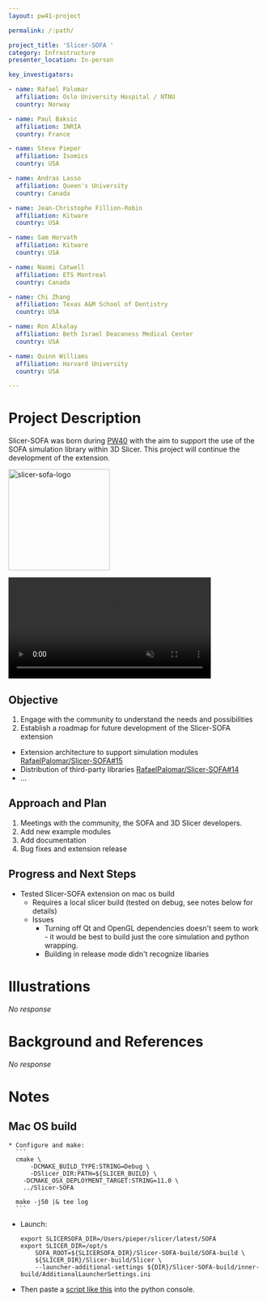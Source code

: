 ```yaml
---
layout: pw41-project

permalink: /:path/

project_title: 'Slicer-SOFA '
category: Infrastructure
presenter_location: In-person

key_investigators:

- name: Rafael Palomar
  affiliation: Oslo University Hospital / NTNU
  country: Norway

- name: Paul Baksic
  affiliation: INRIA
  country: France

- name: Steve Pieper
  affiliation: Isomics
  country: USA

- name: Andras Lasso
  affiliation: Queen's University
  country: Canada

- name: Jean-Christophe Fillion-Robin
  affiliation: Kitware
  country: USA

- name: Sam Horvath
  affiliation: Kitware
  country: USA

- name: Naomi Catwell
  affiliation: ETS Montreal
  country: Canada

- name: Chi Zhang
  affiliation: Texas A&M School of Dentistry
  country: USA

- name: Ron Alkalay
  affiliation: Beth Israel Deaconess Medical Center
  country: USA

- name: Quinn Williams
  affiliation: Harvard University
  country: USA

---
```


# Project Description

<!-- Add a short paragraph describing the project. -->


Slicer-SOFA was born during [PW40](https://projectweek.na-mic.org/PW40_2024_GranCanaria/Projects/SlicerSofaIntegration/) with the aim to support the use of the SOFA simulation library within 3D Slicer. This project will continue the development of the extension.

<img src="https://github.com/NA-MIC/ProjectWeek/assets/1978682/bb53dde9-7baa-45cc-87df-aabd6d6ef35d" alt="slicer-sofa-logo" width=200px/>

<video
   controls muted
   src="https://github.com/NA-MIC/ProjectWeek/assets/66890913/8f257f29-fa9c-4319-8c49-4138003eba27"
   style="max-height:640px; min-height: 200px">
 </video>






## Objective

<!-- Describe here WHAT you would like to achieve (what you will have as end result). -->


1. Engage with the community to understand the needs and possibilities
2. Establish a roadmap for future development of the Slicer-SOFA extension
  - Extension architecture to support simulation modules [RafaelPalomar/Slicer-SOFA#15](https://github.com/RafaelPalomar/Slicer-SOFA/issues/15)
  -  Distribution of third-party libraries [RafaelPalomar/Slicer-SOFA#14](https://github.com/RafaelPalomar/Slicer-SOFA/issues/14)
  - ...



## Approach and Plan

<!-- Describe here HOW you would like to achieve the objectives stated above. -->


1. Meetings with the community, the SOFA and 3D Slicer developers.
2. Add new example modules
3. Add documentation
4. Bug fixes and extension release



## Progress and Next Steps

<!-- Update this section as you make progress, describing of what you have ACTUALLY DONE.
     If there are specific steps that you could not complete then you can describe them here, too. -->

* Tested Slicer-SOFA extension on mac os build
    * Requires a local slicer build (tested on debug, see notes below for details)
    * Issues
    	* Turning off Qt and OpenGL dependencies doesn't seem to work - it would be best to build just the core simulation and python wrapping.
     	* Building in release mode didn't recognize libaries



# Illustrations

<!-- Add pictures and links to videos that demonstrate what has been accomplished. -->


_No response_



# Background and References

<!-- If you developed any software, include link to the source code repository.
     If possible, also add links to sample data, and to any relevant publications. -->


_No response_

# Notes

## Mac OS build
    * Configure and make:
      ```
      cmake \
	      -DCMAKE_BUILD_TYPE:STRING=Debug \
	      -DSlicer_DIR:PATH=${SLICER_BUILD} \
      	-DCMAKE_OSX_DEPLOYMENT_TARGET:STRING=11.0 \
      	../Slicer-SOFA

      make -j50 |& tee log
      ```
  * Launch:
    ```
    export SLICERSOFA_DIR=/Users/pieper/slicer/latest/SOFA
    export SLICER_DIR=/opt/s
        SOFA_ROOT=${SLICERSOFA_DIR}/Slicer-SOFA-build/SOFA-build \
        ${SLICER_DIR}/Slicer-build/Slicer \
        --launcher-additional-settings ${DIR}/Slicer-SOFA-build/inner-build/AdditionalLauncherSettings.ini
    ```
  * Then paste a [script like this](https://github.com/pieper/Slicer-SOFA/blob/main/Experiments/lung.py) into the python console.

